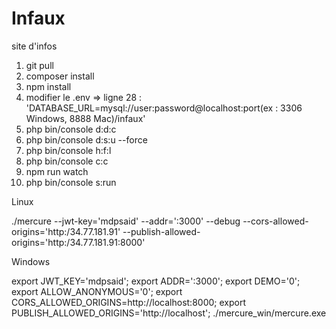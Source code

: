 # Infaux
site d'infos
1) git pull
2) composer install
3) npm install
4) modifier le .env => ligne 28 : 'DATABASE_URL=mysql://user:password@localhost:port(ex : 3306 Windows, 8888 Mac)/infaux'
5) php bin/console d:d:c
6) php bin/console d:s:u --force
7) php bin/console h:f:l
8) php bin/console c:c
9) npm run watch
10) php bin/console s:run


Linux

 ./mercure --jwt-key='mdpsaid' --addr=':3000' --debug  --cors-allowed-origins='http:/34.77.181.91' --publish-allowed-origins='http:/34.77.181.91:8000'


Windows

 export JWT_KEY='mdpsaid';
 export ADDR=':3000';
 export DEMO='0';
 export ALLOW_ANONYMOUS='0';
 export CORS_ALLOWED_ORIGINS=http://localhost:8000;
 export PUBLISH_ALLOWED_ORIGINS='http://localhost';
 ./mercure_win/mercure.exe 
